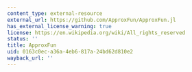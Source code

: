 ```yaml
---
content_type: external-resource
external_url: https://github.com/ApproxFun/ApproxFun.jl
has_external_license_warning: true
license: https://en.wikipedia.org/wiki/All_rights_reserved
status: ''
title: ApproxFun
uid: 0163c0ec-a36a-4eb6-817a-24bd62d810e2
wayback_url: ''
---
```

